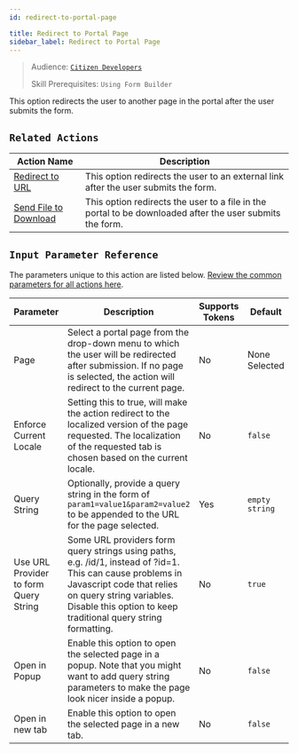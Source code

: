 ```yaml
---
id: redirect-to-portal-page

title: Redirect to Portal Page
sidebar_label: Redirect to Portal Page
---
```


> Audience: [`Citizen Developers`](/docs/audience#citizen-developers)
>
> Skill Prerequisites: `Using Form Builder`

This option redirects the user to another page in the portal after the user submits the form.

## `Related Actions`

| Action Name                                     | Description                                                                                                                  |
| ----------------------------------------------- | ---------------------------------------------------------------------------------------------------------------------------- |
| [Redirect to URL](/docs/actions/redirect-to-url) | This option redirects the user to an external link after the user submits the form. |
| [Send File to Download](/docs/actions/send-file-to-download) | This option redirects the user to a file in the portal to be downloaded after the user submits the form. |

## `Input Parameter Reference`

The parameters unique to this action are listed below. [Review the common parameters for all actions here](/docs/actions/common-parameters).

| Parameter | Description | Supports Tokens | Default | Required |
| -- | -- | -- | -- | -- |
| Page | Select a portal page from the drop-down menu to which the user will be redirected after submission. If no page is selected, the action will redirect to the current page. | No | None Selected | Yes |
| Enforce Current Locale | Setting this to true, will make the action redirect to the localized version of the page requested. The localization of the requested tab is chosen based on the current locale. | No |`false` | No |
| Query String | Optionally, provide a query string in the form of `param1=value1&param2=value2` to be appended to the URL for the page selected. | Yes |`empty string` | No |
| Use URL Provider to form Query String | Some URL providers form query strings using paths, e.g. /id/1, instead of ?id=1. This can cause problems in Javascript code that relies on query string variables. Disable this option to keep traditional query string formatting. | No |`true` | No |
| Open in Popup | Enable this option to open the selected page in a popup. Note that you might want to add query string parameters to make the page look nicer inside a popup. | No |`false` | No |
| Open in new tab | Enable this option to open the selected page in a new tab. | No |`false` | No |
